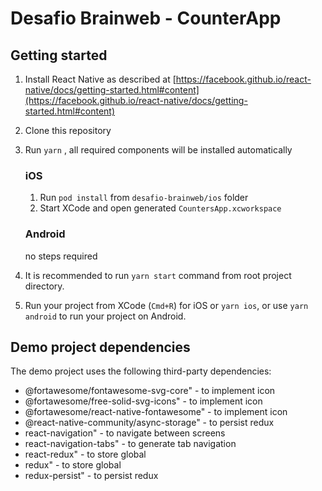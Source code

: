 # Desafio Brainweb - CounterApp

## Getting started

1. Install React Native as described at [https://facebook.github.io/react-native/docs/getting-started.html#content](https://facebook.github.io/react-native/docs/getting-started.html#content)
2. Clone this repository
3. Run `yarn` , all required components will be installed automatically

    ### iOS
      
    1. Run `pod install` from `desafio-brainweb/ios` folder
    2. Start XCode and open generated `CountersApp.xcworkspace`
    
    
    ### Android
    
    no steps required

4. It is recommended to run `yarn start` command from root project directory.
5. Run your project from XCode (`Cmd+R`) for iOS or `yarn ios`, or use `yarn android` to run your project on Android.

## Demo project dependencies

The demo project uses the following third-party dependencies:
- @fortawesome/fontawesome-svg-core" - to implement icon
- @fortawesome/free-solid-svg-icons" - to  implement icon
- @fortawesome/react-native-fontawesome" - to implement icon
- @react-native-community/async-storage" - to persist redux
- react-navigation" - to navigate between screens
- react-navigation-tabs" - to generate tab navigation
- react-redux" - to store global
- redux" - to store global
- redux-persist" - to persist redux

